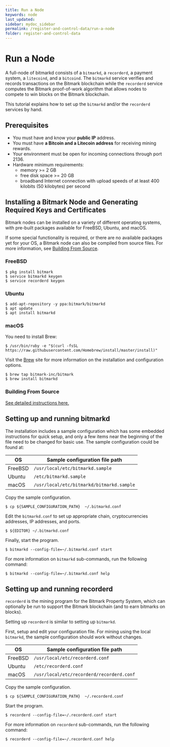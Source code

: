 ```yaml
---
title: Run a Node
keywords: node
last_updated: 
sidebar: mydoc_sidebar
permalink: /register-and-control-data/run-a-node
folder: register-and-control-data
---
```


# Run a Node

A full-node of bitmarkd consists of a `bitmarkd`, a `recorderd`, a payment system, a `litecoind`, and a `bitcoind`. The `bitmarkd` service  verifies and records transactions on the Bitmark blockchain while the `recorderd` service computes the Bitmark proof-of-work algorithm that allows nodes to compete to win blocks on the Bitmark blockchain. 

This tutorial explains how to set up the `bitmarkd` and/or the `recorderd` services by hand.

## Prerequisites

+ You must have and know your **public IP** address.
+ You must have **a Bitcoin and a Litecoin address** for receiving mining rewards.
+ Your environment must be open for incoming connections through port 2136.
+ Hardware minimum requirements:
    - memory >= 2 GB
    - free disk space >= 20 GB
    - broadband Internet connection with upload speeds of at least 400 kilobits (50 kilobytes) per second

## Installing a Bitmark Node and Generating Required Keys and Certificates

Bitmark nodes can be installed on a variety of different operating systems, with pre-built packages available for FreeBSD, Ubuntu, and macOS.

If some special functionality is required, or there are no available packages yet for your OS, a Bitmark node can also be compiled from source files. For more information, see [Building From Source](###-Building-From-Source).

### FreeBSD

```shell
$ pkg install bitmark
$ service bitmarkd keygen
$ service recorderd keygen
```

### Ubuntu

```shell
$ add-apt-repository -y ppa:bitmark/bitmarkd
$ apt update
$ apt install bitmarkd
```

### macOS

You need to install Brew:

```shell
$ /usr/bin/ruby -e "$(curl -fsSL https://raw.githubusercontent.com/Homebrew/install/master/install)"
```

Visit the [Brew](https://brew.sh/) site for more information on the installation and configuration options.

```shell
$ brew tap bitmark-inc/bitmark
$ brew install bitmarkd
```

### Building From Source

[See detailed instructions here.](https://github.com/bitmark-inc/bitmarkd#operating-system-specific-setup-commands)

## Setting up and running bitmarkd

The installation includes a sample configuration which has some embedded instructions for quick setup, and only a few items near the beginning of the file need to be changed for basic use. The sample configuration could be found at:

| OS      | Sample configuration file path            |
|---------|-------------------------------------------|
| FreeBSD | `/usr/local/etc/bitmarkd.sample`          |
| Ubuntu  | `/etc/bitmarkd.sample`                    |
| macOS   | `/usr/local/etc/bitmarkd/bitmarkd.sample` |

Copy the sample configuration.

```shell
$ cp ${SAMPLE_CONFIGURATION_PATH}  ~/.bitmarkd.conf
```

Edit the `bitmarkd.conf` to set up appropriate chain, cryptocurrencies addresses, IP addresses, and ports.

```shell	
$ ${EDITOR} ~/.bitmarkd.conf	
```

Finally, start the program.

```shell
$ bitmarkd --config-file=~/.bitmarkd.conf start
```

For more information on `bitmarkd` sub-commands, run the following command:

```shell
$ bitmarkd --config-file=~/.bitmarkd.conf help
```

## Setting up and running recorderd

`recorderd` is the mining program for the Bitmark Property System, which can optionally be run to support the Bitmark blockchain (and to earn bitmarks on blocks). 

Setting up `recorderd` is similar to setting up `bitmarkd`.

First, setup and edit your configuration file. For mining using the local `bitmarkd`, the sample configuration should work without changes.

| OS      | Sample configuration file path            |
|---------|-------------------------------------------|
| FreeBSD | `/usr/local/etc/recorderd.conf`           |
| Ubuntu  | `/etc/recorderd.conf`                     |
| macOS   | `/usr/local/etc/recorderd/recorderd.conf` |

Copy the sample configuration.

```shell
$ cp ${SAMPLE_CONFIGURATION_PATH}  ~/.recorderd.conf
```

Start the program.

```
$ recorderd --config-file=~/.recorderd.conf start
```

For more information on `recorderd` sub-commands, run the following command:

```shell
$ recorderd --config-file=~/.recorderd.conf help
```